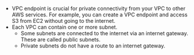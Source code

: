 - VPC endpoint is crucial for private connectivity from your VPC to other AWS services. For example, you can create a VPC endpoint and access S3 from EC2 without going to the internet.
- Each VPC can contain one or more subnet. 
  - Some subnets are connected to the internet via an internet gateway. These are called public subnets. 
  - Private subnets do not have a route to an internet gateway.  
